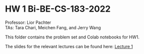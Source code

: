# HW 1 Bi-BE-CS-183-2022
Professor: Lior Pachter  
TAs: Tara Chari, Meichen Fang, and Jerry Wang

This folder contains the problem set and Colab notebooks for HW1. 

The slides for the relevant lectures can be found here: [Lecture 1](https://docs.google.com/presentation/d/1-Bo7yaaaxbf8ul_2gacZIII_pggd6JmSVXEF4Zwqekg/edit?usp=sharing)


